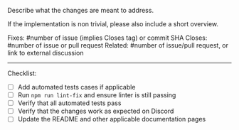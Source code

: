 Describe what the changes are meant to address.

If the implementation is non trivial, please also include a short overview.

<!-- Tags (fill and keep as many as applicable): -->

Fixes: #number of issue (implies Closes tag) or commit SHA
Closes: #number of issue or pull request
Related: #number of issue/pull request, or link to external discussion

---

Checklist:

<!-- To check an item, fill the brackets with the letter x; the result should look like `[x]`.  Feel free to leave unchecked items that are not applicable or that you could not perform. -->

- [ ] Add automated tests cases if applicable
- [ ] Run `npm run lint-fix` and ensure linter is still passing
- [ ] Verify that all automated tests pass
- [ ] Verify that the changes work as expected on Discord
- [ ] Update the README and other applicable documentation pages
